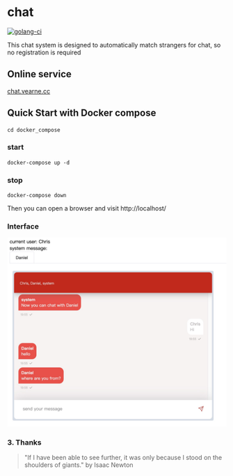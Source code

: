# chat
[![golang-ci](https://github.com/vearne/chat/actions/workflows/golang-ci.yml/badge.svg)](https://github.com/vearne/chat/actions/workflows/golang-ci.yml)

This chat system is designed to automatically match strangers for chat, so no registration is required

## Online service
[chat.vearne.cc](http://chat.vearne.cc/)

## Quick Start with Docker compose
```
cd docker_compose
```

### start

```
docker-compose up -d
```

### stop
```
docker-compose down
```
Then you can open a browser and visit
http://localhost/

### Interface
![chat](./img/chat_window.jpg)

### 3. Thanks
>"If I have been able to see further, it was only because I stood on the shoulders of giants."   by Isaac Newton

